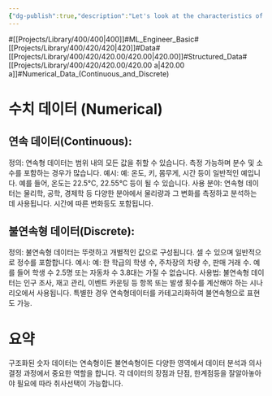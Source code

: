 ```yaml
---
{"dg-publish":true,"description":"Let's look at the characteristics of structured data that are numeric in nature.","permalink":"/projects/library/400/420/420-00/420-00-a/","dgPassFrontmatter":true,"noteIcon":"0","created":"2024-01-29T12:37:57.622+09:00","updated":"2024-06-20T02:58:23.953+09:00"}
---
```


#[[Projects/Library/400/400\|400]]#ML_Engineer_Basic#[[Projects/Library/400/420/420\|420]]#Data#[[Projects/Library/400/420/420.00/420.00\|420.00]]#Structured_Data#[[Projects/Library/400/420/420.00/420.00 a\|420.00 a]]#Numerical_Data_(Continuous_and_Discrete)



# 수치 데이터 (Numerical)

## 연속 데이터(Continuous):

정의: 연속형 데이터는 범위 내의 모든 값을 취할 수 있습니다. 측정 가능하며 분수 및 소수를 포함하는 경우가 많습니다.
예시: 예: 온도, 키, 몸무게, 시간 등이 일반적인 예입니다. 예를 들어, 온도는 22.5°C, 22.55°C 등이 될 수 있습니다.
사용 분야: 연속형 데이터는 물리학, 공학, 경제학 등 다양한 분야에서 물리량과 그 변화를 측정하고 분석하는 데 사용됩니다. 시간에 따른 변화등도 포함됩니다.


## 불연속형 데이터(Discrete):

정의: 불연속형 데이터는 뚜렷하고 개별적인 값으로 구성됩니다. 셀 수 있으며 일반적으로 정수를 포함합니다.
예시: 예: 한 학급의 학생 수, 주차장의 차량 수, 판매 거래 수. 예를 들어 학생 수 2.5명 또는 자동차 수 3.8대는 가질 수 없습니다.
사용법: 불연속형 데이터는 인구 조사, 재고 관리, 이벤트 카운팅 등 항목 또는 발생 횟수를 계산해야 하는 시나리오에서 사용됩니다. 특별한 경우 연속형데이터를 카테고리화하여 불연속형으로 표현도 가능.

# 요약
구조화된 숫자 데이터는 연속형이든 불연속형이든 다양한 영역에서 데이터 분석과 의사 결정 과정에서 중요한 역할을 합니다. 각 데이터의 장점과 단점, 한계점등을 잘알아놓아야 필요에 따라 취사선택이 가능합니다.

